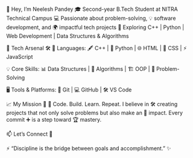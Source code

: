 👋 Hey, I’m Neelesh Pandey
🎓 Second-year B.Tech Student at NITRA Technical Campus
💻 Passionate about problem-solving, 💡 software development, and 🌍 impactful tech projects
🚀 Exploring C++ | Python | Web Development | Data Structures & Algorithms

🔧 Tech Arsenal 🛠️
📜 Languages: 🖋️ C++ | 🐍 Python | 🌐 HTML | 🎨 CSS | ⚡ JavaScript

💡 Core Skills: 📊 Data Structures | 🔄 Algorithms | 🏗️ OOP | 🧠 Problem-Solving

🖥️ Tools & Platforms: 🐙 Git | 💻 GitHub | 🛠️ VS Code

📈 My Mission 🎯
💬 Code. Build. Learn. Repeat.
I believe in 🛠️ creating projects that not only solve problems but also make an 🌟 impact.
Every commit ➕ is a step toward 🏆 mastery.

📫 Let’s Connect 🤝


⚡ “Discipline is the bridge between goals and accomplishment.” ✨

